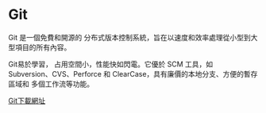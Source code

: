 # Git

Git 是一個免費和開源的 分布式版本控制系統，旨在以速度和效率處理從小型到大型項目的所有內容。

Git易於學習， 占用空間小，性能快如閃電。它優於 SCM 工具，如 Subversion、CVS、Perforce 和 ClearCase，具有廉價的本地分支、方便的暫存區域和 多個工作流等功能。

[Git下載網址](https://git-scm.com/)
